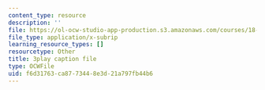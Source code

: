 ```yaml
---
content_type: resource
description: ''
file: https://ol-ocw-studio-app-production.s3.amazonaws.com/courses/18-01sc-single-variable-calculus-fall-2010/f6d31763ca8773448e3d21a797fb44b6_G_HS1Dan_x4.srt
file_type: application/x-subrip
learning_resource_types: []
resourcetype: Other
title: 3play caption file
type: OCWFile
uid: f6d31763-ca87-7344-8e3d-21a797fb44b6
---
```

